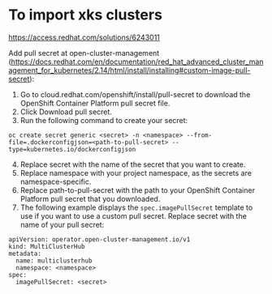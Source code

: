 # To import xks clusters

https://access.redhat.com/solutions/6243011

Add pull secret at open-cluster-management (https://docs.redhat.com/en/documentation/red_hat_advanced_cluster_management_for_kubernetes/2.14/html/install/installing#custom-image-pull-secret):

1. Go to cloud.redhat.com/openshift/install/pull-secret to download the OpenShift Container Platform pull secret file.
2. Click Download pull secret.
3. Run the following command to create your secret:

```
oc create secret generic <secret> -n <namespace> --from-file=.dockerconfigjson=<path-to-pull-secret> --type=kubernetes.io/dockerconfigjson
```

4. Replace secret with the name of the secret that you want to create.
5. Replace namespace with your project namespace, as the secrets are namespace-specific.
6. Replace path-to-pull-secret with the path to your OpenShift Container Platform pull secret that you downloaded.
7. The following example displays the `spec.imagePullSecret` template to use if you want to use a custom pull secret. Replace secret with the name of your pull secret:

```
apiVersion: operator.open-cluster-management.io/v1
kind: MultiClusterHub
metadata:
  name: multiclusterhub
  namespace: <namespace>
spec:
  imagePullSecret: <secret>
```

